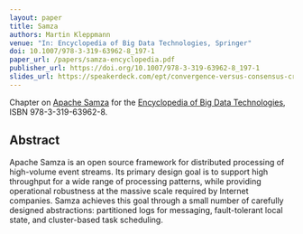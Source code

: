 ```yaml
---
layout: paper
title: Samza
authors: Martin Kleppmann
venue: "In: Encyclopedia of Big Data Technologies, Springer"
doi: 10.1007/978-3-319-63962-8_197-1
paper_url: /papers/samza-encyclopedia.pdf
publisher_url: https://doi.org/10.1007/978-3-319-63962-8_197-1
slides_url: https://speakerdeck.com/ept/convergence-versus-consensus-crdts-and-the-quest-for-distributed-consistency
---
```


Chapter on [Apache Samza](http://samza.apache.org/) for the
[Encyclopedia of Big Data Technologies](https://link.springer.com/referencework/10.1007/978-3-319-63962-8),
ISBN 978-3-319-63962-8.

Abstract
--------

Apache Samza is an open source framework for distributed processing of high-volume event streams.
Its primary design goal is to support high throughput for a wide range of processing patterns, while
providing operational robustness at the massive scale required by Internet companies. Samza
achieves this goal through a small number of carefully designed abstractions: partitioned logs for
messaging, fault-tolerant local state, and cluster-based task scheduling.
